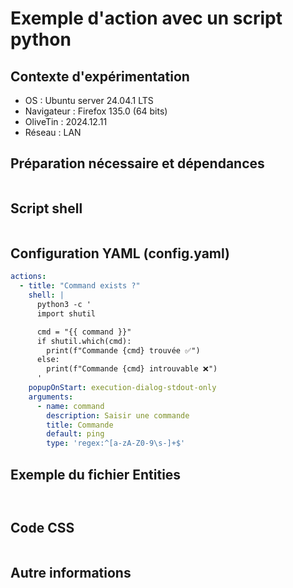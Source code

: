 # Exemple d'action avec un script python
## Contexte d'expérimentation
* OS : Ubuntu server 24.04.1 LTS
* Navigateur : Firefox 135.0 (64 bits)
* OliveTin : 2024.12.11
* Réseau : LAN
  
## Préparation nécessaire et dépendances
```bash
```

## Script shell
```bash
```

## Configuration YAML (config.yaml)
```yaml
actions:
  - title: "Command exists ?"
    shell: |
      python3 -c '
      import shutil

      cmd = "{{ command }}"
      if shutil.which(cmd):
        print(f"Commande {cmd} trouvée ✅")
      else:
        print(f"Commande {cmd} introuvable ❌")
      '
    popupOnStart: execution-dialog-stdout-only
    arguments:
      - name: command
        description: Saisir une commande
        title: Commande
        default: ping
        type: 'regex:^[a-zA-Z0-9\s-]+$'
```

## Exemple du fichier Entities
```json
```
```yaml
```

## Code CSS
```css
```

## Autre informations

